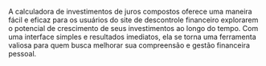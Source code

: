 A calculadora de investimentos de juros compostos oferece uma maneira fácil e eficaz para os usuários do site de descontrole financeiro explorarem o potencial de crescimento de seus investimentos ao longo do tempo. Com uma interface simples e resultados imediatos, ela se torna uma ferramenta valiosa para quem busca melhorar sua compreensão e gestão financeira pessoal.
